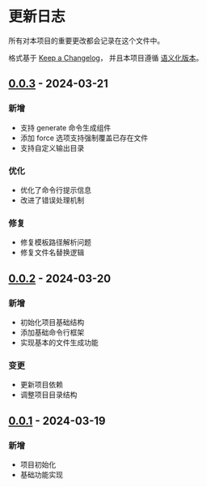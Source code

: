 # 更新日志

所有对本项目的重要更改都会记录在这个文件中。

格式基于 [Keep a Changelog](https://keepachangelog.com/zh-CN/1.0.0/)，
并且本项目遵循 [语义化版本](https://semver.org/lang/zh-CN/)。

## [0.0.3] - 2024-03-21

### 新增
- 支持 generate 命令生成组件
- 添加 force 选项支持强制覆盖已存在文件
- 支持自定义输出目录

### 优化
- 优化了命令行提示信息
- 改进了错误处理机制

### 修复
- 修复模板路径解析问题
- 修复文件名替换逻辑

## [0.0.2] - 2024-03-20

### 新增
- 初始化项目基础结构
- 添加基础命令行框架
- 实现基本的文件生成功能

### 变更
- 更新项目依赖
- 调整项目目录结构

## [0.0.1] - 2024-03-19

### 新增
- 项目初始化
- 基础功能实现

[0.0.3]: https://github.com/wxingheng/revox/compare/v0.0.2...v0.0.3
[0.0.2]: https://github.com/wxingheng/revox/compare/v0.0.1...v0.0.2
[0.0.1]: https://github.com/wxingheng/revox/releases/tag/v0.0.1 